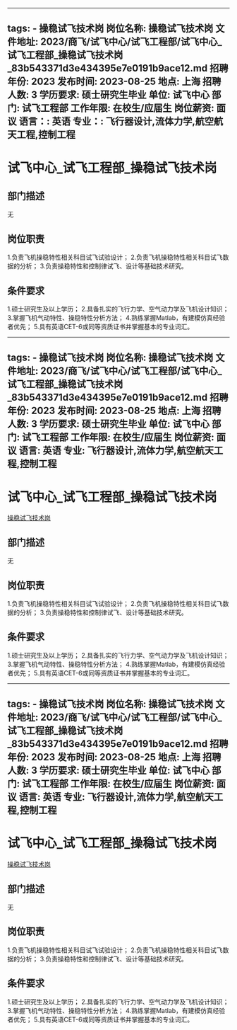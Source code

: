 
---
tags:
    - 操稳试飞技术岗
岗位名称: 操稳试飞技术岗
文件地址: 2023/商飞/试飞中心/试飞工程部/试飞中心_试飞工程部_操稳试飞技术岗_83b543371d3e434395e7e0191b9ace12.md
招聘年份: 2023
发布时间: 2023-08-25
地点: 上海
招聘人数: 3
学历要求: 硕士研究生毕业
单位: 试飞中心
部门: 试飞工程部
工作年限: 在校生/应届生
岗位薪资: 面议
语言：: 英语
专业：: 飞行器设计,流体力学,航空航天工程,控制工程
---

# 试飞中心_试飞工程部_操稳试飞技术岗

## 部门描述

无

## 岗位职责

1.负责飞机操稳特性相关科目试飞试验设计；
 2.负责飞机操稳特性相关科目试飞数据的分析；
 3.负责操稳特性和控制律试飞、设计等基础技术研究。

 ## 条件要求

1.硕士研究生及以上学历；
 2.具备扎实的飞行力学、空气动力学及飞机设计知识；
 3.掌握飞机气动特性、操稳特性分析方法；
 4.熟练掌握Matlab，有建模仿真经验者优先；
 5.具有英语CET-6或同等资质证书并掌握基本的专业词汇。

---
tags:
    - 操稳试飞技术岗
岗位名称: 操稳试飞技术岗
文件地址: 2023/商飞/试飞中心/试飞工程部/试飞中心_试飞工程部_操稳试飞技术岗_83b543371d3e434395e7e0191b9ace12.md
招聘年份: 2023
发布时间: 2023-08-25
地点: 上海
招聘人数: 3
学历要求: 硕士研究生毕业
单位: 试飞中心
部门: 试飞工程部
工作年限: 在校生/应届生
岗位薪资: 面议
语言: 英语
专业: 飞行器设计,流体力学,航空航天工程,控制工程
---

# 试飞中心_试飞工程部_操稳试飞技术岗

[操稳试飞技术岗](http://zhaopin.comac.cc/zp/ct/out/position/positionDetail?planid=83b543371d3e434395e7e0191b9ace12)

## 部门描述

无

## 岗位职责

1.负责飞机操稳特性相关科目试飞试验设计；
 2.负责飞机操稳特性相关科目试飞数据的分析；
 3.负责操稳特性和控制律试飞、设计等基础技术研究。

 ## 条件要求

1.硕士研究生及以上学历；
 2.具备扎实的飞行力学、空气动力学及飞机设计知识；
 3.掌握飞机气动特性、操稳特性分析方法；
 4.熟练掌握Matlab，有建模仿真经验者优先；
 5.具有英语CET-6或同等资质证书并掌握基本的专业词汇。

---
tags:
    - 操稳试飞技术岗
岗位名称: 操稳试飞技术岗
文件地址: 2023/商飞/试飞中心/试飞工程部/试飞中心_试飞工程部_操稳试飞技术岗_83b543371d3e434395e7e0191b9ace12.md
招聘年份: 2023
发布时间: 2023-08-25
地点: 上海
招聘人数: 3
学历要求: 硕士研究生毕业
单位: 试飞中心
部门: 试飞工程部
工作年限: 在校生/应届生
岗位薪资: 面议
语言: 英语
专业: 飞行器设计,流体力学,航空航天工程,控制工程
---

# 试飞中心_试飞工程部_操稳试飞技术岗

[操稳试飞技术岗](http://zhaopin.comac.cc/zp/ct/out/position/positionDetail?planid=83b543371d3e434395e7e0191b9ace12)


## 部门描述

无

## 岗位职责

1.负责飞机操稳特性相关科目试飞试验设计；
 2.负责飞机操稳特性相关科目试飞数据的分析；
 3.负责操稳特性和控制律试飞、设计等基础技术研究。

 ## 条件要求

1.硕士研究生及以上学历；
 2.具备扎实的飞行力学、空气动力学及飞机设计知识；
 3.掌握飞机气动特性、操稳特性分析方法；
 4.熟练掌握Matlab，有建模仿真经验者优先；
 5.具有英语CET-6或同等资质证书并掌握基本的专业词汇。
